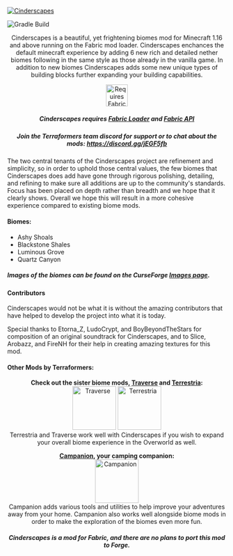 [![Cinderscapes](https://i.imgur.com/rNUt2jD.png)](https://www.curseforge.com/minecraft/mc-mods/cinderscapes)

![Gradle Build](https://github.com/TerraformersMC/Cinderscapes/workflows/Gradle%20Build/badge.svg?branch=1.16&event=push)

<p align="center">
Cinderscapes is a beautiful, yet frightening biomes mod for Minecraft 1.16 and above running on the Fabric mod loader. Cinderscapes enchances the default minecraft experience by adding 6 new rich and detailed nether biomes following in the same style as those already in the vanilla game. In addition to new biomes Cinderscapes adds some new unique types of building blocks further expanding your building capabilities.
</p>
<p align="center">
	<a href="https://www.curseforge.com/minecraft/mc-mods/fabric-api"><img title="Requires Fabric API" height="50" src="https://i.imgur.com/Ol1Tcf8.png"></a>
</p>

<h5 align="center">
Cinderscapes requires <a href="https://fabricmc.net/use/">Fabric Loader</a> and <a href="https://www.curseforge.com/minecraft/mc-mods/fabric-api">Fabric API</a>
</h5>

<h5 align="center">
Join the Terraformers team discord for support or to chat about the mods: <a href="https://discord.gg/jEGF5fb">https://discord.gg/jEGF5fb</a>
</h5>

<p>
The two central tenants of the Cinderscapes project are refinement and simplicity, so in order to uphold those central values, the few biomes that Cinderscapes does add have gone through rigorous polishing, detailing, and refining to make sure all additions are up to the community's standards. Focus has been placed on depth rather than breadth and we hope that it clearly shows. Overall we hope this will result in a more cohesive experience compared to existing biome mods.
</p>

#### Biomes:

* Ashy Shoals
* Blackstone Shales
* Luminous Grove
* Quartz Canyon

##### Images of the biomes can be found on the CurseForge [Images page](https://www.curseforge.com/minecraft/mc-mods/cinderscapes/screenshots).

#### Contributors

Cinderscapes would not be what it is without the amazing contributors that have helped to develop the project into what it is today.

Special thanks to Etorna_Z, LudoCrypt, and BoyBeyondTheStars for composition of an original soundtrack for Cinderscapes, and to Slice, Arobazz, and FireNH for their help in creating amazing textures for this mod.

#### Other Mods by Terraformers:
<p align="center">
	<strong>Check out the sister biome mods, <a href="https://www.curseforge.com/minecraft/mc-mods/traverse">Traverse</a> and <a href="https://www.curseforge.com/minecraft/mc-mods/terrestria">Terrestria</a>:</strong></br>
	<a href="https://www.curseforge.com/minecraft/mc-mods/traverse"><img title="Traverse" height="100" src="https://i.imgur.com/ZvKFrFt.png"></a>
	<a href="https://www.curseforge.com/minecraft/mc-mods/terrestria"><img title="Terrestria" height="100" src="https://i.imgur.com/mAviXA0.png"></a></br>
	Terrestria and Traverse work well with Cinderscapes if you wish to expand your overall biome experience in the Overworld as well.
</p>

<p align="center">
	<strong><a href="https://www.curseforge.com/minecraft/mc-mods/campanion">Campanion</a>, your camping companion:</strong></br>
	<a href="https://www.curseforge.com/minecraft/mc-mods/campanion"><img title="Campanion" height="100" src="https://i.imgur.com/ArUZ4op.png"></a></br>
    Campanion adds various tools and utilities to help improve your adventures away from your home. Campanion also works well alongside biome mods in order to make the exploration of the biomes even more fun.
</p>

<h5 align="center">
	Cinderscapes is a mod for Fabric, and there are no plans to port this mod to Forge.</br>
</h5>